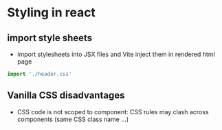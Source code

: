 # Styling in react 

## import style sheets 
* import stylesheets into JSX files and Vite inject them in rendered html page 
```js
import './header.css'
```
## Vanilla CSS disadvantages 
* CSS code is not scoped to component: CSS rules may clash across components (same CSS class name ...)

